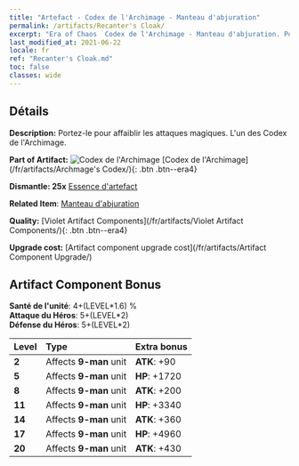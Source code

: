```yaml
---
title: "Artefact - Codex de l'Archimage - Manteau d'abjuration"
permalink: /artifacts/Recanter's Cloak/
excerpt: "Era of Chaos  Codex de l'Archimage - Manteau d'abjuration. Portez-le pour affaiblir les attaques magiques. L'un des Codex de l'Archimage."
last_modified_at: 2021-06-22
locale: fr
ref: "Recanter's Cloak.md"
toc: false
classes: wide
---
```




## Détails

 **Description:** Portez-le pour affaiblir les attaques magiques. L'un des Codex de l'Archimage.

 **Part of Artifact:** ![Codex de l'Archimage](/images/t/icon_artifact_34.png) [Codex de l'Archimage](/fr/artifacts/Archmage's Codex/){: .btn .btn--era4}

 **Dismantle: 25x** [Essence d'artefact](/ItemsFR/con_905/)

 **Related Item**: [Manteau d'abjuration](/ItemsFR/art_137/)

 **Quality:** [Violet Artifact Components](/fr/artifacts/Violet Artifact Components/){: .btn .btn--era4}

 **Upgrade cost:** [Artifact component upgrade cost](/fr/artifacts/Artifact Component Upgrade/)

## Artifact Component Bonus

  **Santé de l'unité**: 4+(LEVEL\*1.6) %<br/>**Attaque du Héros**: 5+(LEVEL\*2)<br/>**Défense du Héros**: 5+(LEVEL\*2)

  |  Level  | Type |    Extra bonus  | 
  |:--------|:-----|:----------------| 
  | **2** | Affects **9-man** unit | **ATK**: +90 | 
  | **5** | Affects **9-man** unit | **HP**: +1720 | 
  | **8** | Affects **9-man** unit | **ATK**: +200 | 
  | **11** | Affects **9-man** unit | **HP**: +3340 | 
  | **14** | Affects **9-man** unit | **ATK**: +360 | 
  | **17** | Affects **9-man** unit | **HP**: +4960 | 
  | **20** | Affects **9-man** unit | **ATK**: +430 | 
